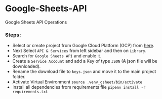# Google-Sheets-API

Google Sheets API Operations

### Steps:

- Select or create project from Google Cloud Platform (GCP) from [here](https://console.cloud.google.com/home/dashboard).
- Next Select `API & Services` from left sidebar and then on `Library`.
- Search for `Google Sheets API` and enable it.
- Create a `Service Account` and add a Key of type `JSON` (A json file will be downloaded).
- Rename the download file to `keys.json` and move it to the main project folder.
- Activate Virtual Environment `source .venv_gsheet/bin/activate`
- Install all dependencies from requirements file `pipenv install -r requirements.txt`
